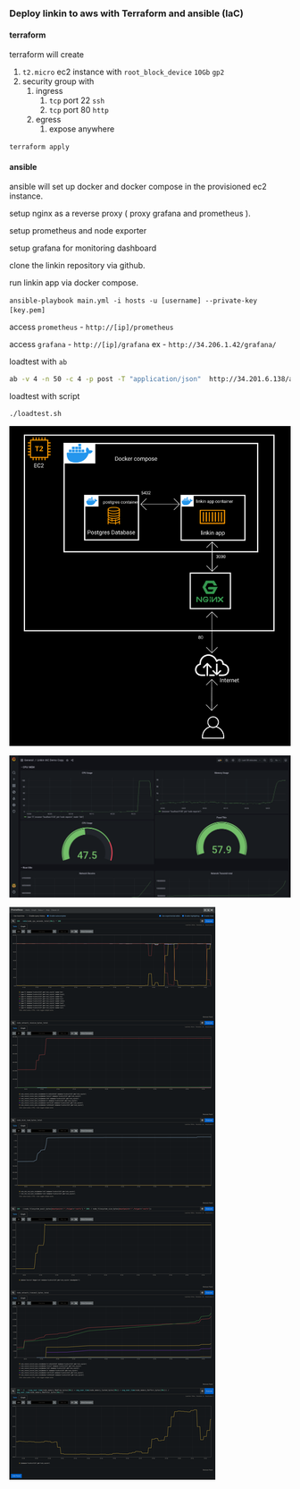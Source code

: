 ### Deploy linkin to aws with Terraform and ansible (IaC)

#### terraform

terraform will create

1. `t2.micro` ec2 instance with `root_block_device` `10Gb` `gp2`
2. security group with
   1. ingress
      1. `tcp` port 22 `ssh`
      2. `tcp` port 80 `http`
      <!-- 3. `tcp` port 3000 testing linkin app -->
   2. egress
      1. expose anywhere

`terraform apply`

#### ansible

ansible will set up docker and docker compose in the provisioned ec2 instance.

setup nginx as a reverse proxy ( proxy grafana and prometheus ).

setup prometheus and node exporter

setup grafana for monitoring dashboard

clone the linkin repository via github.

run linkin app via docker compose.

`ansible-playbook main.yml -i hosts -u [username] --private-key [key.pem]`

access `prometheus` - `http://[ip]/prometheus`

access `grafana` - `http://[ip]/grafana` ex - `http://34.206.1.42/grafana/`

loadtest with `ab`

```bash
ab -v 4 -n 50 -c 4 -p post -T "application/json"  http://34.201.6.138/api/login
```

loadtest with script

```bash
./loadtest.sh
```

<!-- http://34.201.6.138/prometheus/

graph?g0.expr=100%20-%20rate(node_cpu_seconds_total%5B30s%5D)%20*%20100&g0.tab=0&g0.stacked=0&g0.show_exemplars=0&g0.range_input=15m&g1.expr=node_network_receive_bytes_total&g1.tab=0&g1.stacked=0&g1.show_exemplars=0&g1.range_input=1h&g2.expr=node_disk_read_bytes_total&g2.tab=0&g2.stacked=0&g2.show_exemplars=0&g2.range_input=1h&g3.expr=100%20-%20((node_filesystem_avail_bytes%7Bmountpoint%3D%22%2F%22%2Cfstype!%3D%22rootfs%22%7D%20*%20100)%20%2F%20node_filesystem_size_bytes%7Bmountpoint%3D%22%2F%22%2Cfstype!%3D%22rootfs%22%7D)&g3.tab=0&g3.stacked=0&g3.show_exemplars=0&g3.range_input=1h&g4.expr=node_network_transmit_bytes_total&g4.tab=0&g4.stacked=0&g4.show_exemplars=0&g4.range_input=1h&g5.expr=100%20*%20(1%20-%20((avg_over_time(node_memory_MemFree_bytes%5B30s%5D)%20%2B%20avg_over_time(node_memory_Cached_bytes%5B30s%5D)%20%2B%20avg_over_time(node_memory_Buffers_bytes%5B30s%5D))%20%2F%20avg_over_time(node_memory_MemTotal_bytes%5B30s%5D)))&g5.tab=0&g5.stacked=0&g5.show_exemplars=0&g5.range_input=15m

-->

![architecture](diagram.png)

![grafana](grafana.png)

![prometheous](prometheous.png)
